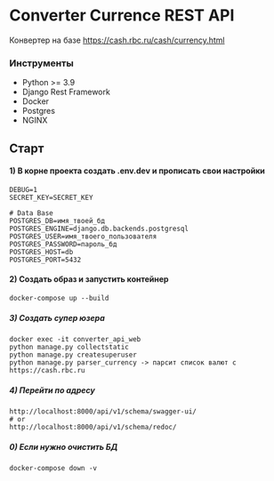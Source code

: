 # Converter Currence REST API

Конвертер на базе https://cash.rbc.ru/cash/currency.html

### Инструменты

- Python >= 3.9
- Django Rest Framework
- Docker
- Postgres
- NGINX


## Старт

#### 1) В корне проекта создать .env.dev и прописать свои настройки

    DEBUG=1
    SECRET_KEY=SECRET_KEY 
    
    # Data Base
    POSTGRES_DB=имя_твоей_бд
    POSTGRES_ENGINE=django.db.backends.postgresql
    POSTGRES_USER=имя_твоего_пользователя
    POSTGRES_PASSWORD=пароль_бд
    POSTGRES_HOST=db
    POSTGRES_PORT=5432

#### 2) Создать образ и запустить контейнер

    docker-compose up --build

##### 3) Создать супер юзера

    docker exec -it converter_api_web
    python manage.py collectstatic
    python manage.py createsuperuser
    python manage.py parser_currency -> парсит список валют с https://cash.rbc.ru
    
##### 4) Перейти по адресу

    http://localhost:8000/api/v1/schema/swagger-ui/
    # or
    http://localhost:8000/api/v1/schema/redoc/

                                                        
##### 0) Если нужно очистить БД

    docker-compose down -v
